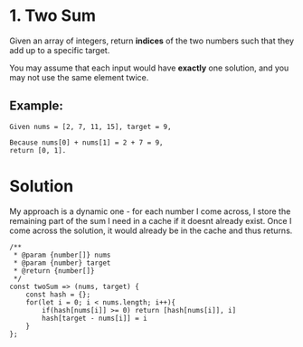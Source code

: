 # 1. Two Sum

Given an array of integers, return **indices** of the two numbers such that they add up to a specific target.

You may assume that each input would have **exactly** one solution, and you may not use the same element twice.

## Example:

    Given nums = [2, 7, 11, 15], target = 9,

    Because nums[0] + nums[1] = 2 + 7 = 9,
    return [0, 1].

# Solution

My approach is a dynamic one - for each number I come across, I store the remaining part of the sum I need in a cache if it doesnt already exist. Once I come across the solution, it would already be in the cache and thus returns.

    /**
     * @param {number[]} nums
     * @param {number} target
     * @return {number[]}
     */
    const twoSum => (nums, target) {
        const hash = {};
        for(let i = 0; i < nums.length; i++){
            if(hash[nums[i]] >= 0) return [hash[nums[i]], i]
            hash[target - nums[i]] = i
        }
    };
